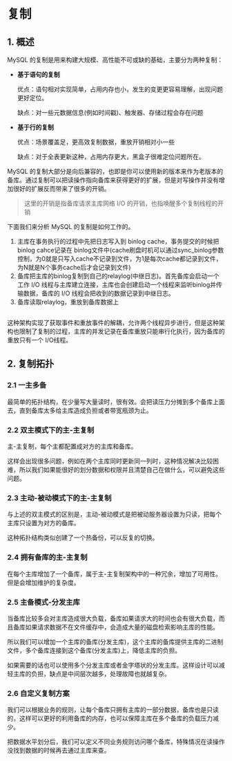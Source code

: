 # 复制

## 1. 概述

MySQL 的复制是用来构建大规模、高性能不可或缺的基础，主要分为两种复制：

- **基于语句的复制**

  优点：语句相对实现简单，占用内存也小，发生的变更更容易理解，出现问题更好定位。

  缺点：对一些元数据信息(例如时间戳)、触发器、存储过程会存在问题

- **基于行的复制**

  优点：场景覆盖足，更高效复制数据，重放开销相对小一些

  缺点：对于全表更新这种，占用内存更大，黑盒子很难定位问题所在。

MySQL 的复制大部分是向后兼容的，也即是你可以使用新的版本来作为老版本的备库。通过复制可以把读操作指向备库来获得更好的扩展，但是对写操作并没有增加很好的扩展反而带来了很多的开销。

> 这里的开销是指备库请求主库网络 I/O 的开销，也指唤醒多个复制线程的开销

下面我们来分析 MySQL 的复制是如何工作的。

1. 主库在事务执行的过程中先把日志写入到 binlog cache，事务提交的时候把binlog cahce记录在 binlog文件中(cache刷盘时机可以通过sync_binlog参数控制，为0就是只写入cache不记录到文件，为1是每次cache都记录到文件，为N就是N个事务cache后才会记录到文件)
2. 备库把主库的binlog复制到自己的relaylog(中继日志)。首先备库会启动一个工作 I/O 线程与主库建立连接，主库也会创建启动一个线程来监听binlog并传输数据，备库的 I/O 线程会把收到的数据记录到中继日志。
3. 备库读取relaylog，重放到备库数据上

<img src="http://qiniu.itliusir.com/mysql04.png" alt="" style="zoom:50%;" />

这种架构实现了获取事件和重放事件的解耦，允许两个线程异步进行，但是这种架构也限制了复制的过程，主库的并发记录在备库重放只能串行化执行，因为备库的重放只有一个 I/O线程。

## 2. 复制拓扑

### 2.1 一主多备

最简单的拓扑结构，在少量写大量读时，很有效。会把读压力分摊到多个备库上面去，直到备库太多给主库造成负担或者带宽瓶颈为止。

### 2.2 双主模式下的主-主复制

主-主复制，每个主都配置成对方的主库和备库。

这样会出现很多问题，例如在两个主库同时更新同一列时，这种情况解决比较困难，所以我们如果能很好的划分数据和权限并且清楚自己在做什么，可以避免这些问题。

### 2.3 主动-被动模式下的主-主复制

与上述的双主模式的区别是，主动-被动模式是把被动服务器设置为只读，把每个主库只设置为对方的备库。

这种拓扑结构类似创建了一个热备份，可以反复的切换。

### 2.4 拥有备库的主-主复制

在每个主库增加了一个备库，属于主-主复制架构中的一种冗余，增加了可用性。但是会增加维护的复杂度。

### 2.5 主备模式-分发主库

当备库比较多会对主库造成很大负载，备库如果请求大的时间也会有很大负载，而且备库如果请求数据不在文件缓存中，会造成大量的磁盘检索影响主库的性能。

所以我们可以增加一个主库的备库(分发主库)，这个主库的备库提供主库的二进制文件，多个备库连接到这个备库(分发主库)上，降低主库的负担。

如果需要的话也可以使用多个分发主库或者金字塔状的分发主库。这样设计可以减轻主库的负担，缺点是中间层次越多，处理故障也就越复杂。

### 2.6 自定义复制方案

我们可以根据业务的规则，让每个备库只拥有主库的一部分数据，备库也是只读的，这样可以更好的利用备库的内存，也可以保障主库在多个备库的负载压力减少。

把数据水平划分后，我们可以定义不同业务规则访问哪个备库，特殊情况在读操作没找到数据的时候再去通过主库来查。
